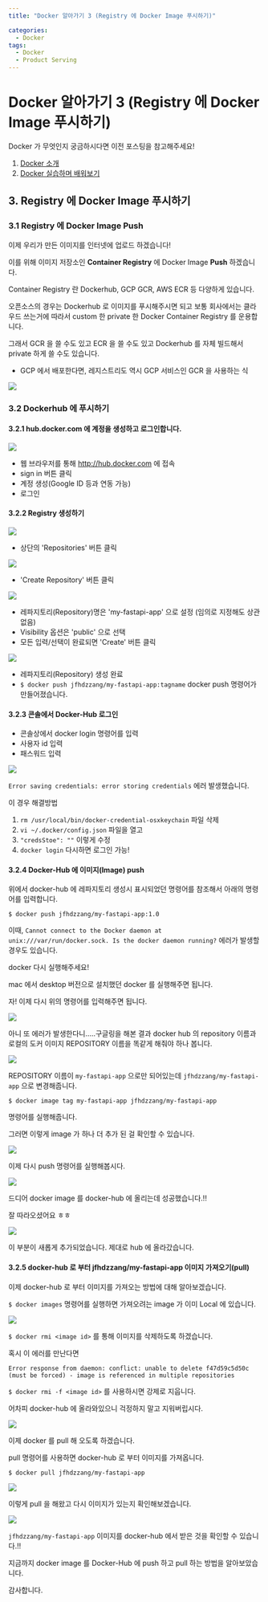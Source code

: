 ```yaml
---
title: "Docker 알아가기 3 (Registry 에 Docker Image 푸시하기)"

categories:
  - Docker
tags:
  - Docker
  - Product Serving
---
```


# Docker 알아가기 3 (Registry 에 Docker Image 푸시하기)

Docker 가 무엇인지 궁금하시다면 이전 포스팅을 참고해주세요!

1. [Docker 소개](https://raki-1203.github.io/docker/Docker1/)
2. [Docker 실습하며 배워보기](https://raki-1203.github.io/docker/Docker2/)

## 3. Registry 에 Docker Image 푸시하기

### 3.1 Registry 에 Docker Image Push

이제 우리가 만든 이미지를 인터넷에 업로드 하겠습니다!

이를 위해 이미지 저장소인 **Container Registry** 에 Docker Image **Push** 하겠습니다.

Container Registry 란 Dockerhub, GCP GCR, AWS ECR 등 다양하게 있습니다.

오픈소스의 경우는 Dockerhub 로 이미지를 푸시해주시면 되고 보통 회사에서는 클라우드 쓰는거에 따라서
custom 한 private 한 Docker Container Registry 를 운용합니다.

그래서 GCR 을 쓸 수도 있고 ECR 을 쓸 수도 있고 Dockerhub 를 자체 빌드해서 private 하게 쓸 수도 있습니다.

- GCP 에서 배포한다면, 레지스트리도 역시 GCP 서비스인 GCR 을 사용하는 식

![](../../../assets/images/information/5e196ed4.png)

### 3.2 Dockerhub 에 푸시하기

#### 3.2.1 hub.docker.com 에 계정을 생성하고 로그인합니다.

![](../../../assets/images/information/83a47040.png)

- 웹 브라우저를 통해 http://hub.docker.com 에 접속
- sign in 버튼 클릭
- 계정 생성(Google ID 등과 연동 가능)
- 로그인

#### 3.2.2 Registry 생성하기

![](../../../assets/images/information/529ae272.png)

- 상단의 'Repositories' 버튼 클릭

![](../../../assets/images/information/b90b69d8.png)

- 'Create Repository' 버튼 클릭

![](../../../assets/images/information/5542205a.png)

- 레파지토리(Repository)명은 'my-fastapi-app' 으로 설정 (임의로 지정해도 상관 없음)
- Visibility 옵션은 'public' 으로 선택
- 모든 입력/선택이 완료되면 'Create' 버튼 클릭

![](../../../assets/images/information/01bc6683.png)

- 레파지토리(Repository) 생성 완료
- `$ docker push jfhdzzang/my-fastapi-app:tagname` docker push 명령어가 만들어졌습니다.

#### 3.2.3 콘솔에서 Docker-Hub 로그인

- 콘솔상에서 docker login 명령어를 입력
- 사용자 id 입력
- 패스워드 입력

![](../../../assets/images/information/b07429f9.png)

`Error saving credentials: error storing credentials` 에러 발생했습니다.

이 경우 해결방법

1. `rm /usr/local/bin/docker-credential-osxkeychain` 파일 삭제
2. `vi ~/.docker/config.json` 파일을 열고
3. `"credsStoe": ""` 이렇게 수정
4. `docker login` 다시하면 로그인 가능!

#### 3.2.4 Docker-Hub 에 이미지(Image) push

위에서 docker-hub 에 레파지토리 생성시 표시되었던 명령어를 참조해서 아래의 명령어를 입력합니다.

`$ docker push jfhdzzang/my-fastapi-app:1.0`

이때, `Cannot connect to the Docker daemon at unix:///var/run/docker.sock. Is the docker daemon running?` 에러가
발생할 경우도 있습니다.

docker 다시 실행해주세요!

mac 에서 desktop 버전으로 설치했던 docker 를 실행해주면 됩니다.

자! 이제 다시 위의 명령어를 입력해주면 됩니다.

![](../../../assets/images/information/ad479f22.png)

아니 또 에러가 발생한다니.....구글링을 해본 결과 docker hub 의 repository 이름과 로컬의 도커 이미지 
REPOSITORY 이름을 똑같게 해줘야 하나 봅니다.

![](../../../assets/images/information/6997c5dc.png)

REPOSITORY 이름이 `my-fastapi-app` 으로만 되어있는데 `jfhdzzang/my-fastapi-app` 으로 변경해줍니다.

`$ docker image tag my-fastapi-app jfhdzzang/my-fastapi-app` 

명령어를 실행해줍니다.

그러면 이렇게 image 가 하나 더 추가 된 걸 확인할 수 있습니다.

![](../../../assets/images/information/2cd76e42.png)

이제 다시 push 명령어를 실행해봅시다.

![](../../../assets/images/information/613adc57.png)

드디어 docker image 를 docker-hub 에 올리는데 성공했습니다.!!

잘 따라오셨어요 ㅎㅎ

![](../../../assets/images/information/c3ed6ca3.png)

이 부분이 새롭게 추가되었습니다. 제대로 hub 에 올라갔습니다.

#### 3.2.5 docker-hub 로 부터 jfhdzzang/my-fastapi-app 이미지 가져오기(pull)

이제 docker-hub 로 부터 이미지를 가져오는 방법에 대해 알아보겠습니다.

`$ docker images` 명령어를 실행하면 가져오려는 image 가 이미 Local 에 있습니다.

![](../../../assets/images/information/2cd76e42.png)

`$ docker rmi <image id>` 를 통해 이미지를 삭제하도록 하겠습니다.

혹시 이 에러를 만난다면 

`Error response from daemon: conflict: unable to delete f47d59c5d50c (must be forced) - image is referenced in multiple repositories`

`$ docker rmi -f <image id>` 를 사용하시면 강제로 지웁니다.

어차피 docker-hub 에 올라와있으니 걱정하지 말고 지워버립시다.

![](../../../assets/images/information/a6e25b9c.png)

이제 docker 를 pull 해 오도록 하겠습니다.

pull 명령어를 사용하면 docker-hub 로 부터 이미지를 가져옵니다.

`$ docker pull jfhdzzang/my-fastapi-app`

![](../../../assets/images/information/2363917c.png)

이렇게 pull 을 해왔고 다시 이미지가 있는지 확인해보겠습니다.

![](../../../assets/images/information/dc3ef36f.png)

`jfhdzzang/my-fastapi-app` 이미지를 docker-hub 에서 받은 것을 확인할 수 있습니다.!!

지금까지 docker image 를 Docker-Hub 에 push 하고 pull 하는 방법을 알아보았습니다.

감사합니다.
